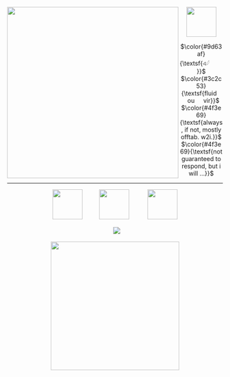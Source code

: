 <div align="center">

  <a href="https://guns.lol/seildirectory"><img src="https://files.catbox.moe/k2xxn5.png" width="400" height="auto" align="left"></img></a>


<a href="https://guns.lol/seildirectory"><img src="https://files.catbox.moe/ferja2.png" width="70" height="auto" align="auto"></img></a> <br>

$\color{#9d63af}{\textsf{এ𓆪⠀⠀⠀}}$       $\color{#3c2c53}{\textsf{fluid⠀⠀ou⠀⠀vir}}$ <br>
$\color{#4f3e69}{\textsf{always, if not, mostly offtab.  w2i.}}$ <br>
$\color{#4f3e69}{\textsf{not guaranteed to respond,  but i will ...}}$ <br>

---

 <a href="https://rentry.co/motharata"><img src="https://files.catbox.moe/jnb3lf.png" width="70" height="auto" align="auto"></img></a>ㅤㅤㅤ<a href="https://sapsarata.atabook.org/"><img src="https://files.catbox.moe/n6tq7j.png" width="70" height="auto" align="auto"></img></a>
ㅤㅤㅤ<a href="https://en.pronouns.page/@directory"><img src="https://files.catbox.moe/m1uzup.png" width="70" height="auto" align="auto"></img></a> <br>


ㅤㅤㅤㅤㅤㅤㅤㅤ<img src="https://komarev.com/ghpvc/?username=atervir&label= directories &color=7e3ed2&style=water">
ㅤㅤㅤㅤㅤㅤㅤ
<p align="center">
    <img width="300" src="" alt="">
</p>

